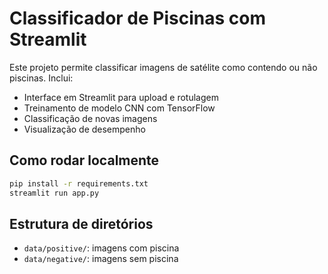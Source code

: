 # Classificador de Piscinas com Streamlit

Este projeto permite classificar imagens de satélite como contendo ou não piscinas. Inclui:

- Interface em Streamlit para upload e rotulagem
- Treinamento de modelo CNN com TensorFlow
- Classificação de novas imagens
- Visualização de desempenho

## Como rodar localmente

```bash
pip install -r requirements.txt
streamlit run app.py
```

## Estrutura de diretórios

- `data/positive/`: imagens com piscina
- `data/negative/`: imagens sem piscina
